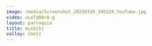 ```yaml
---
image: /media/Screenshot_20250330_195129_YouTube.jpg
video: uLeTqOArA-g
layout: parroquia
title: muskitz
valley: Imotz
---
```


